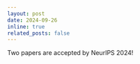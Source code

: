 ```yaml
---
layout: post
date: 2024-09-26
inline: true
related_posts: false
---
```


Two papers are accepted by NeurIPS 2024!
